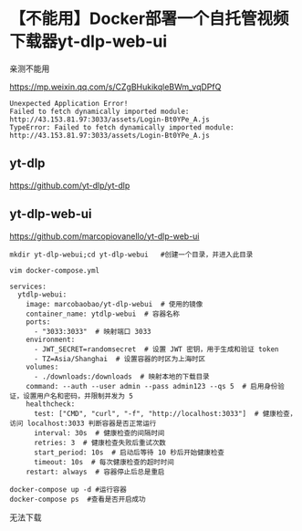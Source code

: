 # 【不能用】Docker部署一个自托管视频下载器yt-dlp-web-ui



亲测不能用



https://mp.weixin.qq.com/s/CZgBHukikqleBWm_vqDPfQ



```
Unexpected Application Error!
Failed to fetch dynamically imported module: http://43.153.81.97:3033/assets/Login-Bt0YPe_A.js
TypeError: Failed to fetch dynamically imported module: http://43.153.81.97:3033/assets/Login-Bt0YPe_A.js
```



## yt-dlp

https://github.com/yt-dlp/yt-dlp

## yt-dlp-web-ui

https://github.com/marcopiovanello/yt-dlp-web-ui



```
mkdir yt-dlp-webui;cd yt-dlp-webui   #创建一个目录，并进入此目录

vim docker-compose.yml

services:
  ytdlp-webui:
    image: marcobaobao/yt-dlp-webui  # 使用的镜像
    container_name: ytdlp-webui  # 容器名称
    ports:
      - "3033:3033"  # 映射端口 3033
    environment:
      - JWT_SECRET=randomsecret  # 设置 JWT 密钥，用于生成和验证 token
      - TZ=Asia/Shanghai  # 设置容器的时区为上海时区
    volumes:
      - ./downloads:/downloads  # 映射本地的下载目录
    command: --auth --user admin --pass admin123 --qs 5  # 启用身份验证，设置用户名和密码，并限制并发为 5
    healthcheck:
      test: ["CMD", "curl", "-f", "http://localhost:3033"]  # 健康检查，访问 localhost:3033 判断容器是否正常运行
      interval: 30s  # 健康检查的间隔时间
      retries: 3  # 健康检查失败后重试次数
      start_period: 10s  # 启动后等待 10 秒后开始健康检查
      timeout: 10s  # 每次健康检查的超时时间
    restart: always  # 容器停止后总是重启

```



```
docker-compose up -d #运行容器
docker-compose ps  #查看是否开启成功

```

无法下载

